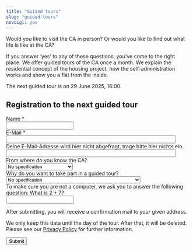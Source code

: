 ```yaml
---
title: "Guided tours"
slug: "guided-tours"
novoigl: yes
---
```


<form action="/fuehrungen/send.php" method="post" accept-charset="utf-8">
<p>Would you like to visit the CA in person? Or would you like to find out what life is like at the CA?

If you answer ‘yes’ to any of these questions, you've come to the right place. We offer guided tours of the CA once a month. We explain the residential concept of the housing project, how the self-administration works and show you a flat from the inside. 

The next guided tour is on 29 June 2025, 16:00.</p>

<h2>Registration to the next guided tour</h2>
<div class="field">
    <label class="label" for="full_name">Name *</label>
	<div class="control has-icons-left">
        <input type="text" name="full_name" value="" class="input required" maxlength="100" required/>
        <span class="icon is-small is-left">
            <i class="icon-user"></i>
        </span>
    </div>
</div>
<div class="field">
    <label class="label" for="email">E-Mail *</label>
    <div class="control has-icons-left">
        <input type="email" name="email" value="" class="input required email"
            id="email" size="55" required/>
        <span class="icon is-small is-left">
            <i class="icon-mail-alt"></i>
        </span>
    </div>
</div> 
<!-- Schutz vor der Benutzung des Formulars mit Computern. Es ist wird nicht angezeigt. -->
<div class="field extra-field">
    <label class="label" for="mail">Deine E-Mail-Adresse wird hier nicht abgefragt, trage bitte hier nichts ein.</label>
    <div class="control has-icons-left">
        <input type="email" name="mail" value="" class="input email"
            id="mail" size="55"/>
    </div>
</div>
<div class="field">
    <label class="label" for="fromWhere">From where do you know the CA?</label>
    <div class="control">
        <div class="select">
            <select name="fromWhere">
                <option>No specification</option>
                <option>Website</option>
                <option>Instagram</option>
                <option>Newspaper</option>
                <option>Television</option>
                <option>From people who live there</option>
                <option>Other</option>
            </select>
        </div>
    </div>
</div>
<div class="field">
    <label class="label" for="interest">Why do you want to take part in a guided tour?</label>
    <div class="control">
        <div class="select">
            <select name="interest">
                <option>No specification</option>
                <option>I am interested in the self-administration</option>
                <option>I am interested in ecological building and living</option>
                <option>I might want to move in myself</option>
                <option>I would like to invest in the CA as a sustainable investment</option>
                <option>Other</option>
            </select>
        </div>
    </div>
</div>
<div class="field">
    <label class="label" for="spam_protection">To make sure you are not a computer, we ask you to answer the following question: What is 2 + 7? </label>
    <div class="spam_protection">
        <input class="input" type="text" placeholder="" maxlength="10" name="spam_protection">
    </div>
</div>
<p>After submitting, you will receive a confirmation mail to your given address.</p>
<p>We only keep this data until the day of the tour. After that, it will be deleted. Please see our <a href="https://collegiumacademicum.de/datenschutz/">Privacy Policy</a> for further information.</p>

<div class="field">
    <div class="control">
        <label class="sr-only" for="submit"></label>
          <input type="hidden" name="language" value="en">
        <input type="submit" name="submit" value="Submit" class="button is-link" id="submit">
    </div>
</div>

</form>